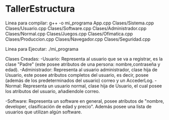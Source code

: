 # TallerEstructura

Linea para compilar:
g++ -o mi_programa App.cpp Clases/Sistema.cpp Clases/Usuario.cpp Clases/Software.cpp Clases/Administrador.cpp Clases/Normal.cpp Clases/Juegos.cpp Clases/Ofimatica.cpp Clases/Produccion.cpp Clases/Navegador.cpp Clases/Seguridad.cpp

Linea para Ejecutar:
./mi_programa

Clases Creadas:
-Usuario: Representa al usuario que se va a registrar, es la clase "Padre" (este posee atributos de una persona: nombre,contraseña y edad).
-Administrador: Representa al usuario administrador, clase hija de Usuario, este posee atributos completos del usuario, es decir, posee (además de los predeterminados del usuario) correo y un AccederLog.
-Normal: Representa un usuario normal, clase hija de Usuario, el cual posee los atributos del usuario, añadiendole correo.

-Software: Representa un software en general, posee atributos de "nombre, developer, clasificación de edad y precio". Además posee una lista de usuarios que utilizan algún software.

